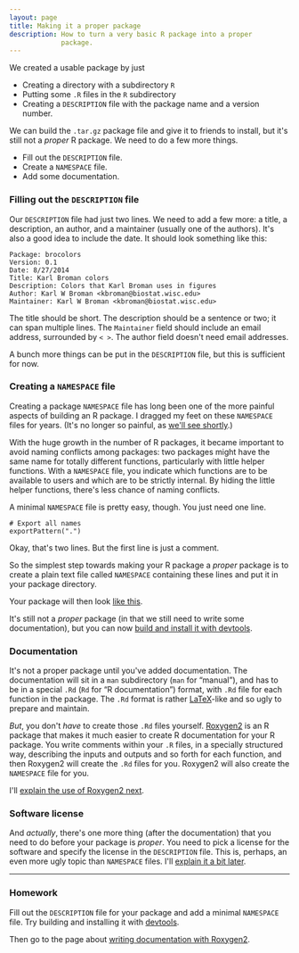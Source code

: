 ```yaml
---
layout: page
title: Making it a proper package
description: How to turn a very basic R package into a proper
             package.
---
```


We created a usable package by just

- Creating a directory with a subdirectory `R`
- Putting some `.R` files in the `R` subdirectory
- Creating a `DESCRIPTION` file with the package name and a version number.

We can build the `.tar.gz` package file and give it to friends to
install, but it's still not a _proper_ R package. We need to do a few
more things.

- Fill out the `DESCRIPTION` file.
- Create a `NAMESPACE` file.
- Add some documentation.

### Filling out the `DESCRIPTION` file

Our `DESCRIPTION` file had just two lines. We need to add a few more:
a title, a description, an author, and a maintainer (usually one of
the authors). It's also a good idea to include the date. It should
look something like this:

    Package: brocolors
    Version: 0.1
    Date: 8/27/2014
    Title: Karl Broman colors
    Description: Colors that Karl Broman uses in figures
    Author: Karl W Broman <kbroman@biostat.wisc.edu>
    Maintainer: Karl W Broman <kbroman@biostat.wisc.edu>

The title should be short. The description should be a sentence or
two; it can span multiple lines. The `Maintainer` field should include
an email address, surrounded by `< >`. The author field doesn't need
email addresses.

A bunch more things can be put in the `DESCRIPTION` file, but this is
sufficient for now.


### Creating a `NAMESPACE` file

Creating a package `NAMESPACE` file has long been one of the more
painful aspects of building an R package.
I dragged my feet on these `NAMESPACE` files for years.
(It's no longer so painful, as [we'll see shortly](roxygen.html).)

With the huge growth in the number of R packages, it became important
to avoid naming conflicts among packages: two packages might have the
same name for totally different functions, particularly with little
helper functions. With a `NAMESPACE` file, you indicate which
functions are to be available to users and which are to be strictly
internal. By hiding the little helper functions, there's less chance
of naming conflicts.

A minimal `NAMESPACE` file is pretty easy, though. You just need one
line.

    # Export all names
    exportPattern(".")

Okay, that's two lines. But the first line is just a comment.

So the simplest step towards making your R package a _proper_ package
is to create a plain text file called `NAMESPACE`
containing these lines and put it in your package directory.

Your package will then look
[like this](https://github.com/kbroman/pkg_primer/tree/gh-pages/example/stage2).

It's still not a _proper_ package (in that we still need to write some
documentation), but you can now [build and install it with devtools](build.html).

### Documentation

It's not a proper package until you've added documentation. The
documentation will sit in a `man` subdirectory (`man` for
&ldquo;manual&rdquo;), and has to be in a special `.Rd` (`Rd` for
&ldquo;R documentation&rdquo;) format, with `.Rd` file for each
function in the package.  The `.Rd` format is rather
[LaTeX](http://www.latex-project.org/)-like and so ugly to prepare and
maintain.

_But_, you don't _have_ to create those `.Rd` files
yourself. [Roxygen2](https://github.com/klutometis/roxygen) is an R
package that makes it much easier to create R documentation for your
R package. You write comments within your `.R` files, in a specially
structured way, describing the inputs and outputs and so forth for
each function, and then Roxygen2 will create the `.Rd` files for you.
Roxygen2 will also create the `NAMESPACE` file for you.

I'll [explain the use of Roxygen2 next](docs.html).

### Software license

And _actually_, there's one more thing (after the documentation) that
you need to do before your package is _proper_. You need to pick a
license for the software and specify the license in the `DESCRIPTION`
file. This is, perhaps, an even more ugly topic than `NAMESPACE`
files. I'll [explain it a bit later](licenses.html).


---

### Homework

Fill out the `DESCRIPTION` file for your package and add a minimal
`NAMESPACE` file. Try building and installing it with
[devtools](https://github.com/hadley/devtools).

Then go to the page about [writing documentation with Roxygen2](docs.html).
